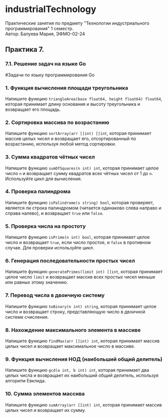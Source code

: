 # industrialTechnology
Практические занятия по предмету "Технологии индустриального программирования" 1 семестр.  
Автор: Балуева Мария, ЭФМО-02-24

## Практика 7.
### 7.1. Решение задач на языке Go
 #Задачи по языку программирования Go

### 1. **Функция вычисления площади треугольника**
Напишите функцию `triangleArea(base float64, height float64) float64`, которая принимает длину основания и высоту треугольника и возвращает его площадь.

### 2. **Сортировка массива по возрастанию**
Напишите функцию `sortArray(arr []int) []int`, которая принимает массив целых чисел и возвращает его, отсортированный по возрастанию, используя любой метод сортировки.

### 3. **Сумма квадратов чётных чисел**
Напишите функцию `sumOfSquares(n int) int`, которая принимает целое число `n` и возвращает сумму квадратов всех чётных чисел от 1 до `n`. Используйте цикл для вычисления.

### 4. **Проверка палиндрома**
Напишите функцию `isPalindrome(s string) bool`, которая проверяет, является ли строка палиндромом (читается одинаково слева направо и справа налево), и возвращает `true` или `false`.

### 5. **Проверка числа на простоту**
Напишите функцию `isPrime(n int) bool`, которая принимает целое число и возвращает `true`, если число простое, и `false` в противном случае. Для проверки используйте цикл.

### 6. **Генерация последовательности простых чисел**
Напишите функцию `generatePrimes(limit int) []int`, которая принимает целое число `limit` и возвращает массив всех простых чисел меньше или равных этому значению.

### 7. **Перевод числа в двоичную систему**
Напишите функцию `toBinary(n int) string`, которая принимает целое число и возвращает строку, представляющую число в двоичной системе счисления.

### 8. **Нахождение максимального элемента в массиве**
Напишите функцию `findMax(arr []int) int`, которая принимает массив целых чисел и возвращает максимальное число в массиве.

### 9. **Функция вычисления НОД (наибольший общий делитель)**
Напишите функцию `gcd(a int, b int) int`, которая принимает два целых числа и возвращает их наибольший общий делитель, используя алгоритм Евклида.

### 10. **Сумма элементов массива**
Напишите функцию `sumArray(arr []int) int`, которая принимает массив целых чисел и возвращает их сумму.
